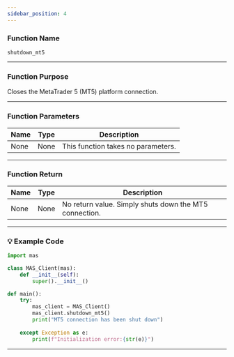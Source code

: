```yaml
---
sidebar_position: 4
---
```

### Function Name

`shutdown_mt5`

---

### Function Purpose

Closes the MetaTrader 5 (MT5) platform connection.

---

### Function Parameters

| Name | Type | Description            |
|------|------|------------------------|
| None | None | This function takes no parameters. |

---

### Function Return 

| Name | Type | Description                       |
|------|------|------------------------------------|
| None | None | No return value. Simply shuts down the MT5 connection. |

---

### 💡 Example Code

```python
import mas

class MAS_Client(mas):
    def __init__(self):
        super().__init__()

def main():
    try:
        mas_client = MAS_Client()
        mas_client.shutdown_mt5()
        print("MT5 connection has been shut down")
            
    except Exception as e:
        print(f"Initialization error:{str(e)}")
```
---